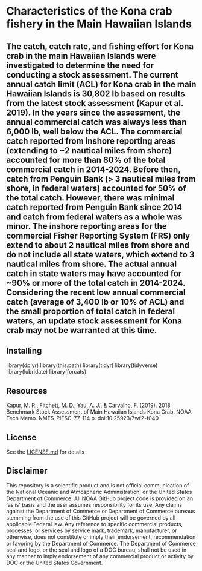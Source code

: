 # Characteristics of the Kona crab fishery in the Main Hawaiian Islands

## The catch, catch rate, and fishing effort for Kona crab in the main Hawaiian Islands were investigated to determine the need for conducting a stock assessment. The current annual catch limit (ACL) for Kona crab in the main Hawaiian Islands is 30,802 lb based on results from the latest stock assessment (Kapur et al. 2019). In the years since the assessment, the annual commercial catch was always less than 6,000 lb, well below the ACL. The commercial catch reported from inshore reporting areas (extending to ~2 nautical miles from shore) accounted for more than 80% of the total commercial catch in 2014-2024. Before then, catch from Penguin Bank (> 3 nautical miles from shore, in federal waters) accounted for 50% of the total catch. However, there was minimal catch reported from Penguin Bank since 2014 and catch from federal waters as a whole was minor. The inshore reporting areas for the commercial Fisher Reporting System (FRS) only extend to about 2 nautical miles from shore and do not include all state waters, which extend to 3 nautical miles from shore. The actual annual catch in state waters may have accounted for ~90% or more of the total catch in 2014-2024. Considering the recent low annual commercial catch (average of 3,400 lb or 10% of ACL) and the small proportion of total catch in federal waters, an update stock assessment for Kona crab may not be warranted at this time. 



## Installing
library(dplyr)
library(this.path)
library(tidyr)
library(tidyverse)
library(lubridate)
library(forcats)

## Resources
Kapur, M. R., Fitchett, M. D., Yau, A. J., & Carvalho, F. (2019). 2018 Benchmark Stock Assessment of Main Hawaiian Islands Kona Crab. NOAA Tech Memo. NMFS-PIFSC-77, 114 p. doi:10.25923/7wf2-f040

## License
See the [LICENSE.md](./LICENSE.md) for details

## Disclaimer
This repository is a scientific product and is not official communication of the National Oceanic and Atmospheric Administration, or the United States Department of Commerce. All NOAA GitHub project code is provided on an ‘as is’ basis and the user assumes responsibility for its use. Any claims against the Department of Commerce or Department of Commerce bureaus stemming from the use of this GitHub project will be governed by all applicable Federal law. Any reference to specific commercial products, processes, or services by service mark, trademark, manufacturer, or otherwise, does not constitute or imply their endorsement, recommendation or favoring by the Department of Commerce. The Department of Commerce seal and logo, or the seal and logo of a DOC bureau, shall not be used in any manner to imply endorsement of any commercial product or activity by DOC or the United States Government.
